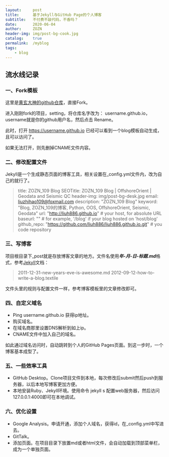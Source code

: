 ```yaml
---
layout:     post
title:      基于Jekyll与GitHub Page的个人博客
subtitle:   不付费不敲代码，不香吗？
date:       2020-06-04
author:     ZOZN
header-img: img/post-bg-cook.jpg
catalog:    true
permalink:  /myblog
tags: 
    - blog
---
```


## 流水线记录

### 一、Fork模板

这里是[黄玄大神的github仓库](https://github.com/Huxpro/huxblog-boilerplate)，直接Fork。

进入刚刚fork的项目，setting，将仓库名字改为： username.github.io，username就是你的github用户名，然后点击 Rename。

此时，打开 https://username.github.io 已经可以看到一个blog模板自动生成，且可以访问了。

如果无法打开，则先删掉CNAME文件内容。

### 二、修改配置文件

Jekyll是一个生成静态页面的博客工具，相关设置在_config.yml文件内，改为自己的就行了。

>title: ZOZN_109 Blog
>SEOTitle: ZOZN_109 Blog | OffshoreOrient | Geodata and Seismic QC
>header-img: img/post-bg-desk.jpg
>email: liuzhihao109@foxmail.com
>description: "ZOZN_109 Blog"
>keyword: "Blog, ZOZN_109的博客, Python, OOS, OffshoreOrient, Seismic, Geodata"
>url: "http://liuh886.github.io"          # your host, for absolute URL
>baseurl: ""      # for example, '/blog' if your blog hosted on 'host/blog'
>github_repo: "https://github.com/liuh886/liuh886.github.io.git" # you code repository

### 三、写博客

项目根目录下_post就是存放博客文章的地方。文件名使用***年-月-日-标题.md***格式，参考[Jekyll](http://jekyllcn.com/docs/posts/)文档：
>2011-12-31-new-years-eve-is-awesome.md
>2012-09-12-how-to-write-a-blog.textile

文件头里的规则与配置文件一样，参考博客模板里的文章修改即可。

### 四、自定义域名

- Ping username.github.io 获得ip地址。
- 购买域名。
- 在域名商那里设置DNS解析到如上ip。
- CNAME文件中加入自己的域名。

如此通过域名访问时，自动跳转到个人的GitHub Pages页面。到这一步时，一个博客基本成型了。

### 五、一些效率工具

- GitHub Desktop。Clone项目文件到本地，每次修改后submit然后push到服务器，以后本地写博客更加方便。
- 本地安装Ruby、Jekyll环境。使用命令 jekyll s 配置web服务器，然后访问127.0.0.1:4000即可在本地调试。

### 六、优化设置

- Google Analysis。申请开通，添加个人域名，获得id，在_config.yml中写进去。
- GitTalk。
- 添加页面。在项目目录下放置md或者html文件，会自动加载到顶部菜单栏，成为一个单独页面。
